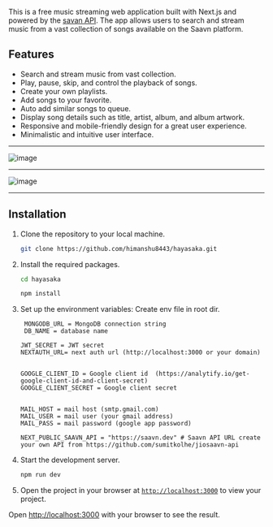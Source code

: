 

This is a free music streaming web application built with Next.js and powered by the [savan API](https://github.com/sumitkolhe/jiosaavn-api). The app allows users to search and stream music from a vast collection of songs available on the Saavn platform.

## Features
* Search and stream music from vast collection.
* Play, pause, skip, and control the playback of songs.
* Create your own playlists.
* Add songs to your favorite.
* Auto add similar songs to queue.
* Display song details such as title, artist, album, and album artwork.
* Responsive and mobile-friendly design for a great user experience.
* Minimalistic and intuitive user interface.
***
![image](https://github.com/himanshu8443/hayasaka/assets/99420590/158bc035-463e-403b-a23a-db17b83ab7b0)
___
![image](https://github.com/himanshu8443/hayasaka/assets/99420590/864aec2b-8d60-4278-a475-9f7ee6ae7680)


***
## Installation

1. Clone the repository to your local machine.
    ```sh
    git clone https://github.com/himanshu8443/hayasaka.git
    ```

2. Install the required packages.
    ```sh
    cd hayasaka
    ```
    ```sh
    npm install
    ```

3. Set up the environment variables:
    Create env file in root dir.
   ```
    MONGODB_URL = MongoDB connection string
    DB_NAME = database name

   JWT_SECRET = JWT secret
   NEXTAUTH_URL= next auth url (http://localhost:3000 or your domain)

   
   GOOGLE_CLIENT_ID = Google client id  (https://analytify.io/get-google-client-id-and-client-secret)
   GOOGLE_CLIENT_SECRET = Google client secret


   MAIL_HOST = mail host (smtp.gmail.com)
   MAIL_USER = mail user (your gmail address)
   MAIL_PASS = mail password (google app password)

   NEXT_PUBLIC_SAAVN_API = "https://saavn.dev" # Saavn API URL create your own API from https://github.com/sumitkolhe/jiosaavn-api 
   ```

5. Start the development server.
    ```sh
    npm run dev
    ```

6. Open the project in your browser at [`http://localhost:3000`](http://localhost:3000) to view your project.

Open [http://localhost:3000](http://localhost:3000) with your browser to see the result.


